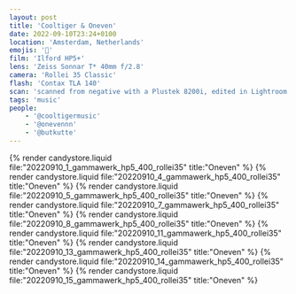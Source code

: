 ```yaml
---
layout: post
title: 'Cooltiger & Oneven'
date: 2022-09-10T23:24+0100
location: 'Amsterdam, Netherlands'
emojis: '🎹'
film: 'Ilford HP5+'
lens: 'Zeiss Sonnar T* 40mm f/2.8'
camera: 'Rollei 35 Classic'
flash: 'Contax TLA 140'
scan: 'scanned from negative with a Plustek 8200i, edited in Lightroom'
tags: 'music'
people:
    - '@cooltigermusic'
    - '@onevennn'
    - '@butkutte'
---
```


{% render candystore.liquid file:"20220910_1_gammawerk_hp5_400_rollei35" title:"Oneven" %}
{% render candystore.liquid file:"20220910_4_gammawerk_hp5_400_rollei35" title:"Oneven" %}
{% render candystore.liquid file:"20220910_5_gammawerk_hp5_400_rollei35" title:"Oneven" %}
{% render candystore.liquid file:"20220910_7_gammawerk_hp5_400_rollei35" title:"Oneven" %}
{% render candystore.liquid file:"20220910_8_gammawerk_hp5_400_rollei35" title:"Oneven" %}
{% render candystore.liquid file:"20220910_11_gammawerk_hp5_400_rollei35" title:"Oneven" %}
{% render candystore.liquid file:"20220910_13_gammawerk_hp5_400_rollei35" title:"Oneven" %}
{% render candystore.liquid file:"20220910_14_gammawerk_hp5_400_rollei35" title:"Oneven" %}
{% render candystore.liquid file:"20220910_15_gammawerk_hp5_400_rollei35" title:"Oneven" %}